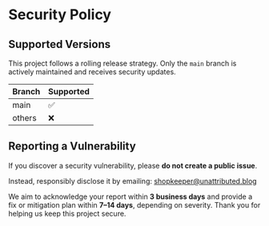 # Security Policy

## Supported Versions

This project follows a rolling release strategy. Only the `main` branch is actively maintained and receives security updates.

| Branch | Supported |
|--------|-----------|
| main   | ✅        |
| others | ❌        |

## Reporting a Vulnerability

If you discover a security vulnerability, please **do not create a public issue**.

Instead, responsibly disclose it by emailing:
shopkeeper@unattributed.blog

We aim to acknowledge your report within **3 business days** and provide a fix or mitigation plan within **7–14 days**, depending on severity.
Thank you for helping us keep this project secure.
